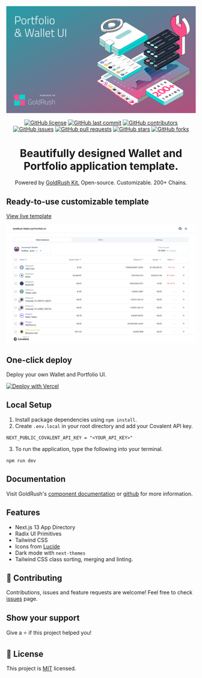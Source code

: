 <div align="center">
  <a href="https://www.covalenthq.com/products/goldrush/" target="_blank">
      <img alt="GoldRush Portfolio & Wallet UI template" src="https://raw.githubusercontent.com/covalenthq/goldrush-wallet-portfolio-ui/main/static/grk-wallet-banner.png" style="max-width: 100%;"/>
  </a>
  
  <br/>
  
  [![GitHub license](https://img.shields.io/github/license/covalenthq/goldrush-wallet-portfolio-ui)](https://github.com/covalenthq/goldrush-wallet-portfolio-ui/blob/main/LICENSE)
  [![GitHub last commit](https://img.shields.io/github/last-commit/covalenthq/goldrush-wallet-portfolio-ui)](https://github.com/covalenthq/goldrush-wallet-portfolio-ui/commits/master)
  [![GitHub contributors](https://img.shields.io/github/contributors/covalenthq/goldrush-wallet-portfolio-ui)](https://github.com/covalenthq/goldrush-wallet-portfolio-ui/graphs/contributors)
  [![GitHub issues](https://img.shields.io/github/issues/covalenthq/goldrush-wallet-portfolio-ui)](https://github.com/covalenthq/goldrush-wallet-portfolio-ui/issues)
  [![GitHub pull requests](https://img.shields.io/github/issues-pr/covalenthq/goldrush-wallet-portfolio-ui)](https://github.com/covalenthq/goldrush-wallet-portfolio-ui/pulls)
  [![GitHub stars](https://img.shields.io/github/stars/covalenthq/goldrush-wallet-portfolio-ui)](https://github.com/covalenthq/goldrush-wallet-portfolio-ui/stargazers)
  [![GitHub forks](https://img.shields.io/github/forks/covalenthq/goldrush-wallet-portfolio-ui)](https://github.com/covalenthq/goldrush-wallet-portfolio-ui/network/members)
</div>

<h1 align="center">Beautifully designed Wallet and Portfolio application template.</h1>

<div align="center">
Powered by <span><a href="https://github.com/covalenthq/goldrush-kit">GoldRush Kit.</a></span> Open-source. Customizable. 200+ Chains.
</div>

## Ready-to-use customizable template

<a href="https://goldrush-wallet-portfolio-ui.vercel.app/">View live template</a>

<img alt="GoldRush Portfolio & Wallet UI template" src="https://raw.githubusercontent.com/covalenthq/goldrush-wallet-portfolio-ui/main/static/grk-wallet-template.png" style="max-width: 100%;"/>



## One-click deploy

Deploy your own Wallet and Portfolio UI.

[![Deploy with Vercel](https://vercel.com/button)](https://vercel.com/new/clone?repository-url=https%3A%2F%2Fgithub.com%2Fcovalenthq%2Fgoldrush-wallet-portfolio-ui&env=NEXT_PUBLIC_COVALENT_API_KEY&envDescription=Visit%20Covalent%20to%20sign%20up%20for%20an%20API%20key&envLink=https%3A%2F%2Fwww.covalenthq.com%2Fplatform%2Fauth%2Fregister%2F)

## Local Setup

1. Install package dependencies using `npm install`.
2. Create `.env.local` in your root directory and add your Covalent API key.
```
NEXT_PUBLIC_COVALENT_API_KEY = "<YOUR_API_KEY>"
```
3. To run the application, type the following into your terminal.
```
npm run dev
```

## Documentation

Visit GoldRush's [component documentation](https://www.covalenthq.com/docs/unified-api/quickstart/goldrush-kit/) or [github](https://github.com/covalenthq/goldrush-kit)  for more information.

## Features

- Next.js 13 App Directory
- Radix UI Primitives
- Tailwind CSS
- Icons from [Lucide](https://lucide.dev)
- Dark mode with `next-themes`
- Tailwind CSS class sorting, merging and linting.


## 🤝 Contributing

Contributions, issues and feature requests are welcome!
Feel free to check <a href="https://github.com/covalenthq/goldrush-wallet-portfolio-ui/issues">issues</a> page.

## Show your support

Give a ⭐️ if this project helped you!



## 📝 License

This project is <a href="https://github.com/covalenthq/goldrush-wallet-portfolio-ui/blob/main/LICENSE">MIT</a> licensed.

